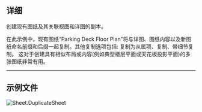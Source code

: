 ## 详细
创建现有图纸及其关联视图和详图的副本。

在此示例中，现有图纸“Parking Deck Floor Plan”将与详图、图纸内容以及新图纸命名前缀和后缀一起复制。其他复制选项包括: 复制为从属项、复制、带细节复制。   这对于创建具有相似布局或内容(例如典型楼层平面或天花板投影平面)的多张图纸非常有用。

___
## 示例文件

![Sheet.DuplicateSheet](./Revit.Elements.Views.Sheet.DuplicateSheet_img.jpg)

